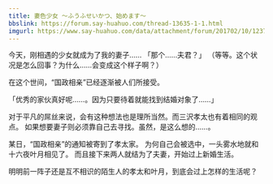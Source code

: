 ```yaml
---
title: 妻色少女 ～ふうふせいかつ、始めます～
bbslink: https://forum.say-huahuo.com/thread-13635-1-1.html
imgurl: https://www.say-huahuo.com/data/attachment/forum/201702/10/123719i3dddo3tzqq553vt.jpg
---
```


今天，刚相遇的少女就成为了我的妻子……
「那个……夫君？」
（等等。这个状况是怎么回事？为什么……会变成这个样子啊？）

在这个世间，“国政相亲”已经逐渐被人们所接受。

「优秀的家伙真好呢……。因为只要待着就能找到结婚对象了……」

对于平凡的屌丝来说，会有这种想法也是理所当然。而三沢孝太也有着相同的观点。
如果想要妻子则必须靠自己去寻找。虽然，是这么想的……。

某日，“国政相亲”的通知被寄到了孝太家。
为何自己会被选中，一头雾水地就和十六夜叶月相见了。
而且接下来两人就结为了夫妻，开始过上新婚生活。

明明前一阵子还是互不相识的陌生人的孝太和叶月，到底会过上怎样的生活呢？<!--more-->
